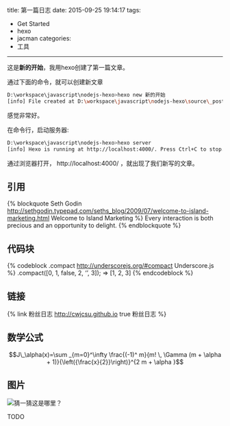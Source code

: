 title: 第一篇日志
date: 2015-09-25 19:14:17
tags:
- Get Started
- hexo
- jacman
categories:
- 工具

---

这是**新的开始**，我用hexo创建了第一篇文章。

通过下面的命令，就可以创建新文章
```bash
D:\workspace\javascript\nodejs-hexo>hexo new 新的开始
[info] File created at D:\workspace\javascript\nodejs-hexo\source\_posts\新的开始.md
```

<!--more-->

感觉非常好。

在命令行，启动服务器:
```bash
D:\workspace\javascript\nodejs-hexo>hexo server
[info] Hexo is running at http://localhost:4000/. Press Ctrl+C to stop.
```

通过浏览器打开， http://localhost:4000/ ，就出现了我们新写的文章。

## 引用
{% blockquote Seth Godin http://sethgodin.typepad.com/seths_blog/2009/07/welcome-to-island-marketing.html Welcome to Island Marketing %}
Every interaction is both precious and an opportunity to delight.
{% endblockquote %}

## 代码块
{% codeblock .compact http://underscorejs.org/#compact Underscore.js %}
.compact([0, 1, false, 2, ‘’, 3]);
=> [1, 2, 3]
{% endcodeblock %}

## 链接
{% link 粉丝日志 http://cwjcsu.github.io true 粉丝日志 %}

## 数学公式
$$J\_\alpha(x)=\sum _{m=0}^\infty \frac{(-1)^ m}{m! \, \Gamma (m + \alpha + 1)}{\left({\frac{x}{2}}\right)}^{2 m + \alpha }$$

## 图片
![猜一猜这是哪里？](http://7xn1o8.com1.z0.glb.clouddn.com/banner.jpg)

TODO